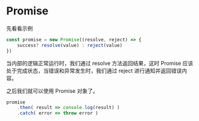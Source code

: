 # Promise

先看看示例

```js
const promise = new Promise((resolve, reject) => {
    success? resolve(value) : reject(value)
})
```

当内部的逻辑正常运行时，我们通过 resolve 方法返回结果，这时 Promise 应该处于完成状态，当错误和异常发生时，我们通过 reject 进行通知并返回错误内容。

之后我们就可以使用 Promise 对象了。

```js
promise
    .then( result => console.log(result) )
    .catch( error => throw error )
```
